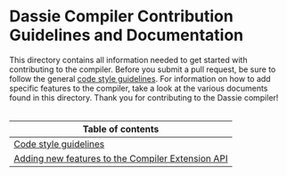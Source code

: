 # Dassie Compiler Contribution Guidelines and Documentation
This directory contains all information needed to get started with contributing to the compiler. Before you submit a pull request, be sure to follow the general [code style guidelines](./CodeStyle.md). For information on how to add specific features to the compiler, take a look at the various documents found in this directory. Thank you for contributing to the Dassie compiler!
<br><br>

|**Table of contents**|
|---|
|[Code style guidelines](../docs/Contributing/CodeStyle.md)|
|[Adding new features to the Compiler Extension API](../docs/Contributing/Extensions.md)|
